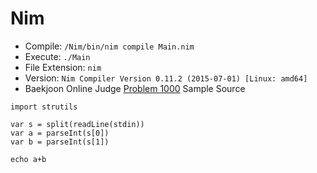 # Nim

* Compile: `/Nim/bin/nim compile Main.nim`
* Execute: `./Main`
* File Extension: `nim`
* Version: `Nim Compiler Version 0.11.2 (2015-07-01) [Linux: amd64]`
* Baekjoon Online Judge [Problem 1000](https://www.acmicpc.net/problem/1000) Sample Source
````
import strutils

var s = split(readLine(stdin))
var a = parseInt(s[0])
var b = parseInt(s[1])

echo a+b
````


